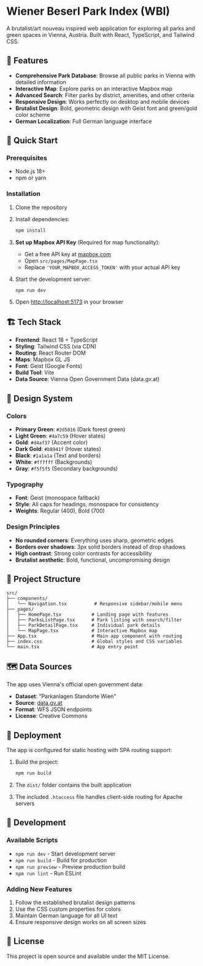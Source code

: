 # Wiener Beserl Park Index (WBI)

A brutalist/art nouveau inspired web application for exploring all parks and green spaces in Vienna, Austria. Built with React, TypeScript, and Tailwind CSS.

## 🌳 Features

- **Comprehensive Park Database**: Browse all public parks in Vienna with detailed information
- **Interactive Map**: Explore parks on an interactive Mapbox map
- **Advanced Search**: Filter parks by district, amenities, and other criteria
- **Responsive Design**: Works perfectly on desktop and mobile devices
- **Brutalist Design**: Bold, geometric design with Geist font and green/gold color scheme
- **German Localization**: Full German language interface

## 🚀 Quick Start

### Prerequisites

- Node.js 18+ 
- npm or yarn

### Installation

1. Clone the repository
2. Install dependencies:
   ```bash
   npm install
   ```

3. **Set up Mapbox API Key** (Required for map functionality):
   - Get a free API key at [mapbox.com](https://www.mapbox.com/)
   - Open `src/pages/MapPage.tsx`
   - Replace `'YOUR_MAPBOX_ACCESS_TOKEN'` with your actual API key

4. Start the development server:
   ```bash
   npm run dev
   ```

5. Open [http://localhost:5173](http://localhost:5173) in your browser

## 🏗️ Tech Stack

- **Frontend**: React 18 + TypeScript
- **Styling**: Tailwind CSS (via CDN)
- **Routing**: React Router DOM
- **Maps**: Mapbox GL JS
- **Font**: Geist (Google Fonts)
- **Build Tool**: Vite
- **Data Source**: Vienna Open Government Data (data.gv.at)

## 🎨 Design System

### Colors
- **Primary Green**: `#2d5016` (Dark forest green)
- **Light Green**: `#4a7c59` (Hover states)
- **Gold**: `#d4af37` (Accent color)
- **Dark Gold**: `#b8941f` (Hover states)
- **Black**: `#1a1a1a` (Text and borders)
- **White**: `#ffffff` (Backgrounds)
- **Gray**: `#f5f5f5` (Secondary backgrounds)

### Typography
- **Font**: Geist (monospace fallback)
- **Style**: All caps for headings, monospace for consistency
- **Weights**: Regular (400), Bold (700)

### Design Principles
- **No rounded corners**: Everything uses sharp, geometric edges
- **Borders over shadows**: 3px solid borders instead of drop shadows
- **High contrast**: Strong color contrasts for accessibility
- **Brutalist aesthetic**: Bold, functional, uncompromising design

## 📁 Project Structure

```
src/
├── components/
│   └── Navigation.tsx          # Responsive sidebar/mobile menu
├── pages/
│   ├── HomePage.tsx           # Landing page with features
│   ├── ParksListPage.tsx      # Park listing with search/filter
│   ├── ParkDetailPage.tsx     # Individual park details
│   └── MapPage.tsx            # Interactive Mapbox map
├── App.tsx                    # Main app component with routing
├── index.css                  # Global styles and CSS variables
└── main.tsx                   # App entry point
```

## 🗺️ Data Sources

The app uses Vienna's official open government data:
- **Dataset**: "Parkanlagen Standorte Wien"
- **Source**: [data.gv.at](https://www.data.gv.at/)
- **Format**: WFS JSON endpoints
- **License**: Creative Commons

## 🚀 Deployment

The app is configured for static hosting with SPA routing support:

1. Build the project:
   ```bash
   npm run build
   ```

2. The `dist/` folder contains the built application
3. The included `.htaccess` file handles client-side routing for Apache servers

## 🔧 Development

### Available Scripts

- `npm run dev` - Start development server
- `npm run build` - Build for production
- `npm run preview` - Preview production build
- `npm run lint` - Run ESLint

### Adding New Features

1. Follow the established brutalist design patterns
2. Use the CSS custom properties for colors
3. Maintain German language for all UI text
4. Ensure responsive design works on all screen sizes

## 📝 License

This project is open source and available under the MIT License.
